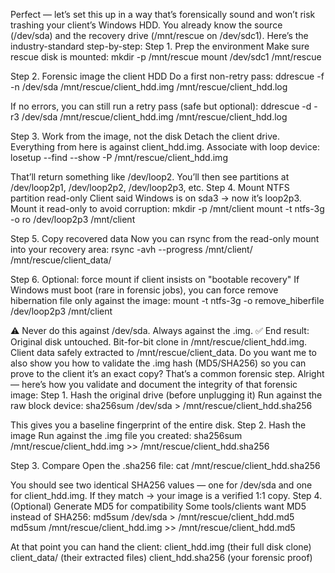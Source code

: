 Perfect — let’s set this up in a way that’s forensically sound and won’t risk trashing your client’s Windows HDD. You already know the source (/dev/sda) and the recovery drive (/mnt/rescue on /dev/sdc1). Here’s the industry-standard step-by-step:
Step 1. Prep the environment
Make sure rescue disk is mounted:
mkdir -p /mnt/rescue
mount /dev/sdc1 /mnt/rescue

Step 2. Forensic image the client HDD
Do a first non-retry pass:
ddrescue -f -n /dev/sda /mnt/rescue/client_hdd.img /mnt/rescue/client_hdd.log

If no errors, you can still run a retry pass (safe but optional):
ddrescue -d -r3 /dev/sda /mnt/rescue/client_hdd.img /mnt/rescue/client_hdd.log

Step 3. Work from the image, not the disk
Detach the client drive. Everything from here is against client_hdd.img.
Associate with loop device:
losetup --find --show -P /mnt/rescue/client_hdd.img

That’ll return something like /dev/loop2. You’ll then see partitions at /dev/loop2p1, /dev/loop2p2, /dev/loop2p3, etc.
Step 4. Mount NTFS partition read-only
Client said Windows is on sda3 → now it’s loop2p3.
 Mount it read-only to avoid corruption:
mkdir -p /mnt/client
mount -t ntfs-3g -o ro /dev/loop2p3 /mnt/client

Step 5. Copy recovered data
Now you can rsync from the read-only mount into your recovery area:
rsync -avh --progress /mnt/client/ /mnt/rescue/client_data/

Step 6. Optional: force mount if client insists on "bootable recovery"
If Windows must boot (rare in forensic jobs), you can force remove hibernation file only against the image:
mount -t ntfs-3g -o remove_hiberfile /dev/loop2p3 /mnt/client

⚠️ Never do this against /dev/sda. Always against the .img.
✅ End result:
Original disk untouched.
Bit-for-bit clone in /mnt/rescue/client_hdd.img.
Client data safely extracted to /mnt/rescue/client_data.
Do you want me to also show you how to validate the .img hash (MD5/SHA256) so you can prove to the client it’s an exact copy? That’s a common forensic step.
Alright — here’s how you validate and document the integrity of that forensic image:
Step 1. Hash the original drive (before unplugging it)
Run against the raw block device:
sha256sum /dev/sda > /mnt/rescue/client_hdd.sha256

This gives you a baseline fingerprint of the entire disk.
Step 2. Hash the image
Run against the .img file you created:
sha256sum /mnt/rescue/client_hdd.img >> /mnt/rescue/client_hdd.sha256

Step 3. Compare
Open the .sha256 file:
cat /mnt/rescue/client_hdd.sha256

You should see two identical SHA256 values — one for /dev/sda and one for client_hdd.img.
 If they match → your image is a verified 1:1 copy.
Step 4. (Optional) Generate MD5 for compatibility
Some tools/clients want MD5 instead of SHA256:
md5sum /dev/sda > /mnt/rescue/client_hdd.md5
md5sum /mnt/rescue/client_hdd.img >> /mnt/rescue/client_hdd.md5

At that point you can hand the client:
client_hdd.img (their full disk clone)
client_data/ (their extracted files)
client_hdd.sha256 (your forensic proof)
